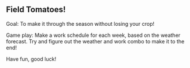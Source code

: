 Field Tomatoes!
---------------

Goal: To make it through the season without losing your crop!

Game play: Make a work schedule for each week, based on the weather forecast. Try and figure out the weather and work combo to make it to the end!

Have fun, good luck!
